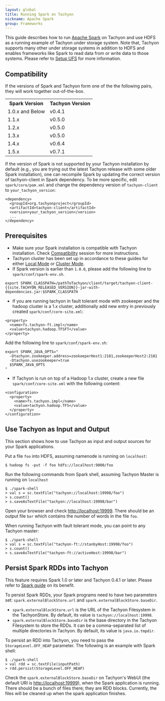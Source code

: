 ```yaml
---
layout: global
title: Running Spark on Tachyon
nickname: Apache Spark
group: Frameworks
---
```


This guide describes how to run [Apache Spark](http://spark-project.org/) on Tachyon and use HDFS as a running example of Tachyon under storage system. Note that, Tachyon supports many other under storage systems in addition to HDFS and enables frameworks like Spark to read data from or write data to those systems. Please refer to [Setup UFS](Setup-UFS.html) for more information.

## Compatibility

If the versions of Spark and Tachyon form one of the the following pairs, they will work together out-of-the-box.

<table class="table">
<tr><th>Spark Version</th><th>Tachyon Version</th></tr>
<tr>
  <td> 1.0.x and Below </td>
  <td> v0.4.1 </td>
</tr>
<tr>
  <td> 1.1.x </td>
  <td> v0.5.0 </td>
</tr>
<tr>
  <td> 1.2.x </td>
  <td> v0.5.0 </td>
</tr>
<tr>
  <td> 1.3.x </td>
  <td> v0.5.0 </td>
</tr>
<tr>
  <td> 1.4.x </td>
  <td> v0.6.4 </td>
</tr>
<tr>
  <td> 1.5.x </td>
  <td> v0.7.1 </td>
</tr>
</table>

If the version of Spark is not supported by your Tachyon installation by default (e.g., you are trying out the latest Tachyon release with some older Spark installation), one can recompile Spark by 
updating the correct version of tachyon-client in Spark dependency. To be more specific, edit `spark/core/pom.xml` and change the dependency version of `tachyon-client` to `your_tachyon_version`:

~~~~~~~~~~
<dependency>
  <groupId>org.tachyonproject</groupId>
  <artifactId>tachyon-client</artifactId>
  <version>your_tachyon_version</version>
  ...
</dependency>
~~~~~~~~~~

## Prerequisites

* Make sure your Spark installation is compatible with Tachyon installation. Check [Compatibility](#compatibility) session for more instructions.
* Tachyon cluster has been set up in accordance to these guides for either [Local Mode](Running-Tachyon-Locally.html) or [Cluster Mode](Running-Tachyon-on-a-Cluster.html).
* If Spark version is earlier than `1.0.0`, please add the following line to `spark/conf/spark-env.sh`.

~~~~~~~~~~
export SPARK_CLASSPATH=/pathToTachyon/client/target/tachyon-client-{{site.TACHYON_RELEASED_VERSION}}-jar-with-dependencies.jar:$SPARK_CLASSPATH
~~~~~~~~~~


* If you are running tachyon in fault tolerant mode with zookeeper and the hadoop cluster is a 1.x cluster,
  additionally add new entry in previously created `spark/conf/core-site.xml`:

~~~~~~~~~~
<property>
  <name>fs.tachyon-ft.impl</name>
  <value>tachyon.hadoop.TFSFT</value>
</property>
~~~~~~~~~~


Add the following line to `spark/conf/spark-env.sh`:

~~~~~~~~~~
export SPARK_JAVA_OPTS="
  -Dtachyon.zookeeper.address=zookeeperHost1:2181,zookeeperHost2:2181
  -Dtachyon.usezookeeper=true
  $SPARK_JAVA_OPTS
"
~~~~~~~~~~

* If Tachyon is run on top of a Hadoop 1.x cluster, create a new file `spark/conf/core-site.xml` with the following content:

~~~~~~~~~~
<configuration>
  <property>
    <name>fs.tachyon.impl</name>
    <value>tachyon.hadoop.TFS</value>
  </property>
</configuration>
~~~~~~~~~~


## Use Tachyon as Input and Output
This section shows how to use Tachyon as input and output sources for your Spark applications.

Put a file `foo` into HDFS, assuming namenode is running on `localhost`:

~~~~~~~~~~
$ hadoop fs -put -f foo hdfs://localhost:9000/foo
~~~~~~~~~~

Run the following commands from Spark shell, assuming Tachyon Master is running on `localhost` 

~~~~~~~~~~
$ ./spark-shell
> val s = sc.textFile("tachyon://localhost:19998/foo")
> s.count()
> s.saveAsTextFile("tachyon://localhost:19998/bar")
~~~~~~~~~~

Open your browser and check [http://localhost:19999](http://localhost:19999). There should be an output file `bar` which contains the number of words in the file `foo`. 

When running Tachyon with fault tolerant mode, you can point to any Tachyon master:

~~~~~~~~~~
$ ./spark-shell
> val s = sc.textFile("tachyon-ft://stanbyHost:19998/foo")
> s.count()
> s.saveAsTextFile("tachyon-ft://activeHost:19998/bar")
~~~~~~~~~~

## Persist Spark RDDs into Tachyon

This feature requires Spark 1.0 or later and Tachyon 0.4.1 or later.  Please refer to [Spark guide](http://spark.apache.org/docs/latest/programming-guide.html#rdd-persistence) on its benefit.

To persist Spark RDDs, your Spark programs need to have two parameters set: `spark.externalBlockStore.url` and `spark.externalBlockStore.baseDir`.
 
* `spark.externalBlockStore.url` is the URL of the Tachyon Filesystem in the TachyonStore. By default, its value is `tachyon://localhost:19998`.
* `spark.externalBlockStore.baseDir` is the base directory in the Tachyon Filesystem to store the RDDs. It can be a comma-separated list of multiple directories in Tachyon. By default, its value is `java.io.tmpdir`.

To persist an RDD into Tachyon, you need to pass the `StorageLevel.OFF_HEAP` parameter. The following is an example with Spark shell:

~~~~~~~~~~
$ ./spark-shell
> val rdd = sc.textFile(inputPath)
> rdd.persist(StorageLevel.OFF_HEAP)
~~~~~~~~~~

Check the `spark.externalBlockStore.baseDir` on Tachyon's WebUI (the default URI is [http://localhost:19999](http://localhost:19999)), when the Spark application is running. There should be a bunch of files there; they are RDD blocks. Currently, the files will be cleaned up when the spark application finishes.

